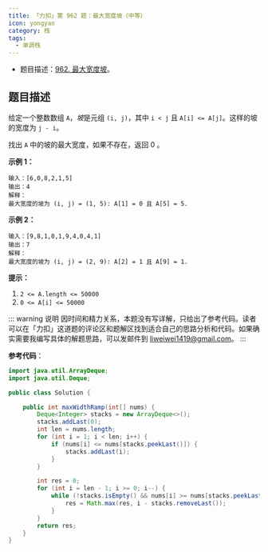 ```yaml
---
title: 「力扣」第 962 题：最大宽度坡（中等）
icon: yongyan
category: 栈
tags:
  - 单调栈
---
```


+ 题目描述：[962. 最大宽度坡](https://leetcode-cn.com/problems/maximum-width-ramp/)。

## 题目描述

给定一个整数数组 `A`，*坡*是元组 `(i, j)`，其中 `i < j` 且 `A[i] <= A[j]`。这样的坡的宽度为 `j - i`。

找出 `A` 中的坡的最大宽度，如果不存在，返回 0 。

**示例 1：**

```
输入：[6,0,8,2,1,5]
输出：4
解释：
最大宽度的坡为 (i, j) = (1, 5): A[1] = 0 且 A[5] = 5.
```

**示例 2：**

```
输入：[9,8,1,0,1,9,4,0,4,1]
输出：7
解释：
最大宽度的坡为 (i, j) = (2, 9): A[2] = 1 且 A[9] = 1.
```

**提示：**

1. `2 <= A.length <= 50000`
2. `0 <= A[i] <= 50000`


::: warning 说明
因时间和精力关系，本题没有写详解，只给出了参考代码。读者可以在「力扣」这道题的评论区和题解区找到适合自己的思路分析和代码。如果确实需要我编写具体的解题思路，可以发邮件到 liweiwei1419@gmail.com。
:::


**参考代码**：



```java
import java.util.ArrayDeque;
import java.util.Deque;

public class Solution {

    public int maxWidthRamp(int[] nums) {
        Deque<Integer> stacks = new ArrayDeque<>();
        stacks.addLast(0);
        int len = nums.length;
        for (int i = 1; i < len; i++) {
            if (nums[i] <= nums[stacks.peekLast()]) {
                stacks.addLast(i);
            }
        }

        int res = 0;
        for (int i = len - 1; i >= 0; i--) {
            while (!stacks.isEmpty() && nums[i] >= nums[stacks.peekLast()]) {
                res = Math.max(res, i - stacks.removeLast());
            }
        }
        return res;
    }
}
```